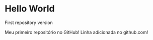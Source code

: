 # Hello World
 First repository version

 Meu primeiro repositório no GitHub!
 Linha adicionada no github.com!
